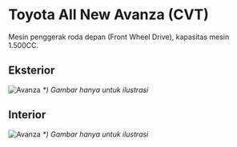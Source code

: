 # Toyota All New Avanza (CVT)

Mesin penggerak roda depan (Front Wheel Drive), kapasitas mesin 1.500CC.

## Eksterior

![Avanza](/avanza_1.jpg)
_*) Gambar hanya untuk ilustrasi_

## Interior

![Avanza](/avanza_seat.jpg)
_*) Gambar hanya untuk ilustrasi_